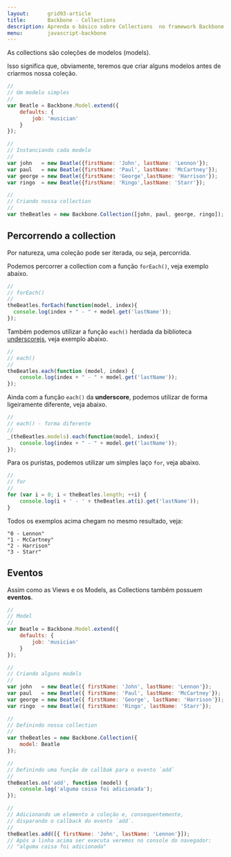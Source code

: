 ```yaml
---
layout:      grid93-article
title:       Backbone - Collections
description: Aprenda o básico sobre Collections  no framework Backbone (javascript)
menu:        javascript-backbone
---
```


As collections são coleções de modelos (models).

Isso significa que, obviamente, teremos que criar alguns modelos antes de criarmos nossa coleção.

```javascript
//
// Um modelo simples
//
var Beatle = Backbone.Model.extend({
    defaults: {
        job: 'musician'
    }
});

//
// Instanciando cada modelo
//
var john   = new Beatle({firstName: 'John', lastName: 'Lennon'});
var paul   = new Beatle({firstName: 'Paul', lastName: 'McCartney'});
var george = new Beatle({firstName: 'George',lastName: 'Harrison'});
var ringo  = new Beatle({firstName: 'Ringo',lastName: 'Starr'});

//
// Criando nossa collection
//
var theBeatles = new Backbone.Collection([john, paul, george, ringo]);
```



Percorrendo a collection
---

Por natureza, uma coleção pode ser iterada, ou seja, percorrida.

Podemos percorrer a collection com a função `forEach()`, veja exemplo abaixo.

```javascript
//
// forEach()
//
theBeatles.forEach(function(model, index){
  console.log(index + " - " + model.get('lastName'));
});
```

Também podemos utilizar a função `each()` herdada da biblioteca [underscorejs](http://underscorejs.org/ "link-externo"), 
veja exemplo abaixo.

```javascript
//
// each()
//
theBeatles.each(function (model, index) {
    console.log(index + " - " + model.get('lastName'));
});
```

Ainda com a função `each()` da __underscore__, podemos utilizar de forma ligeiramente diferente, veja abaixo.

```javascript
//
// each() - forma diferente
//
_(theBeatles.models).each(function(model, index){
    console.log(index + " - " + model.get('lastName'));
});
```

Para os puristas, podemos utilizar um simples laço `for`, veja abaixo.

```javascript
//
// for
//
for (var i = 0; i < theBeatles.length; ++i) {
    console.log(i + ' - ' + theBeatles.at(i).get('lastName'));
}
```

Todos os exemplos acima chegam no mesmo resultado, veja:

    "0 - Lennon"
    "1 - McCartney"
    "2 - Harrison"
    "3 - Starr"




Eventos
---

Assim como as Views e os Models, as Collections também possuem __eventos__.

```javascript
//
// Model
//
var Beatle = Backbone.Model.extend({
    defaults: {
        job: 'musician'
    }
});

//
// Criando alguns models
//
var john   = new Beatle({ firstName: 'John', lastName: 'Lennon'});
var paul   = new Beatle({ firstName: 'Paul', lastName: 'McCartney'});
var george = new Beatle({ firstName: 'George', lastName: 'Harrison'});
var ringo  = new Beatle({ firstName: 'Ringo', lastName: 'Starr'});

//
// Definindo nossa collection
//
var theBeatles = new Backbone.Collection({
    model: Beatle
});

//
// Definindo uma função de callbak para o evento `add`
//
theBeatles.on('add', function (model) {
    console.log('alguma coisa foi adicionada');
});

//
// Adicionando um elemento a coleção e, consequentemente,
// disparando o callback do evento `add`.
//
theBeatles.add([{ firstName: 'John', lastName: 'Lennon'}]);
// Após a linha acima ser executa veremos no console do navegador:
// "alguma coisa foi adicionada"
```